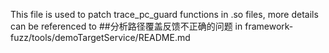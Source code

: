This file is used to patch trace_pc_guard functions in .so files, more details can be referenced to ##分析路径覆盖反馈不正确的问题 in framework-fuzz/tools/demoTargetService/README.md